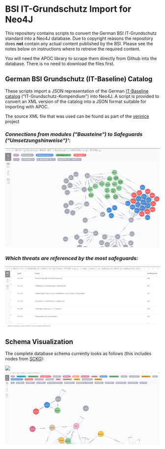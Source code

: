 # BSI IT-Grundschutz Import for Neo4J

This repository contains scripts to convert the German BSI IT-Grundschutz standard into a Neo4J database. Due to copyright reasons the repository does **not** contain any actual content published by the BSI. Please see the notes below on instructions where to retreive the required content.

You will need the APOC library to scrape them directly from Github into the database. There
is no need to download the files first.

## German BSI Grundschutz (IT-Baseline) Catalog

These scripts import a JSON representation of the German [IT-Baseline catalog](https://www.bsi.bund.de/EN/Topics/ITGrundschutz/itgrundschutz_node.html) ("IT-Grundschutz-Kompendium") into Neo4J. A script is provided to
convert an XML version of the catalog into a JSON format suitable for importing with APOC.

The source XML file that was used can be found as part of the [verinice](https://github.com/SerNet/verinice) project

### *Connections from modules ("Bausteine") to Safeguards ("Umsetzungshinweise")':*

![](doc/img/baustein-zu-umsetzungshinweis.png)

### *Which threats are referenced by the most safeguards:*

![](doc/img/meist-referenzierte-gefaehrdung.png)

## Schema Visualization

The complete database schema currently looks as follows (this includes nodes from [SCKG](https://gitlab.com/redteam-project/sckg)):

![](doc/img/oscal-80053-fedramp-schema.png)
![](doc/img/itbaseline-schema.png)
